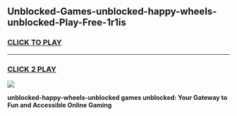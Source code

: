 
## Unblocked-Games-unblocked-happy-wheels-unblocked-Play-Free-1r1is
<h3>
<a href="https://premium76.site?title=unblocked-happy-wheels-unblocked&ref=12A">CLICK TO PLAY</a></h3>
<hr>

<h3>
<a href="https://premium76.site?title=unblocked-happy-wheels-unblocked&ref=12A">CLICK 2 PLAY</a>
  
</h3>

<a href="https://premium76.site?title=unblocked-happy-wheels-unblocked&ref=12A"><img src="https://clearcache.store/games.png"></a>


**unblocked-happy-wheels-unblocked games unblocked: Your Gateway to Fun and Accessible Online Gaming**
